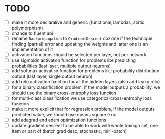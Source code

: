 # TODO
- [ ] make it more declarative and generic (functional, lambdas, static polymorphism)
- [ ] change to fluent api
- [ ] rename `Backpropagation` to `GradientDescent` coz one if the technique finding (partial) error and updating the weights and latter one is an implementation of it
- [ ] activation functions should be selected per layer, not per network
- [ ] use sigmoidn activation function for problems like predicting probabilities (last layer, multiple output neurons)
- [ ] add softmax activation function for problems like probability distribution output (last layer, single output neuron)
- [ ] add relu activation function for all the hidden layers (also add leaky relu)
- [ ] for a binary classification problem, if the model outputs a probability, we should use the binary cross-entrophy loss function
- [ ] for multi-class classification we use categorical cross-entrophy loss function
- [ ] make it more explicit that for regression problem, if the model outputs predicted value, we should use means square error
- [ ] add adagrad and adam optimization functions
- [ ] update gradient descent to be able to work with whole trainign set, one item or part of (batch grad desc, stochastic, mini-batch)
